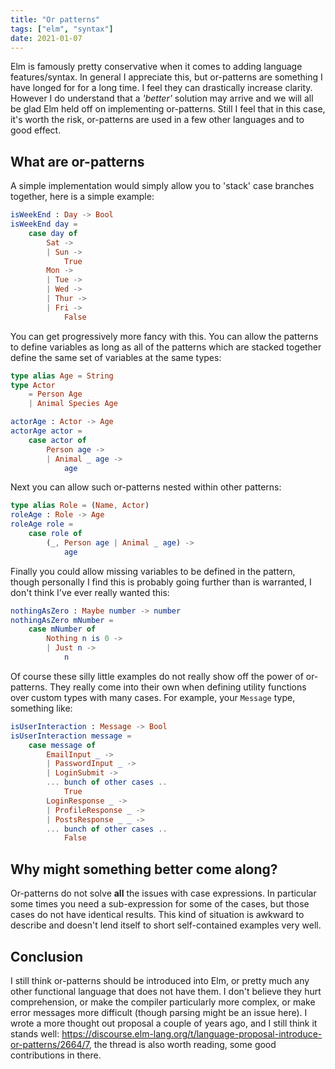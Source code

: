 ```yaml
---
title: "Or patterns"
tags: ["elm", "syntax"]
date: 2021-01-07
---
```


Elm is famously pretty conservative when it comes to adding language features/syntax. In general I appreciate this, but or-patterns are something I have longed for for a long time. I feel they can drastically increase clarity. However I do understand that a *'better'* solution may arrive and we will all be glad Elm held off on implementing or-patterns. Still I feel that in this case, it's worth the risk, or-patterns are used in a few other languages and to good effect.

## What are or-patterns

A simple implementation would simply allow you to 'stack' case branches together, here is a simple example:

```elm
isWeekEnd : Day -> Bool
isWeekEnd day =
    case day of
        Sat ->
        | Sun ->
            True
        Mon ->
        | Tue ->
        | Wed ->
        | Thur ->
        | Fri ->
            False
```

You can get progressively more fancy with this. You can allow the patterns to define variables as long as all of the patterns which are stacked together define the same set of variables at the same types:

```elm
type alias Age = String
type Actor
    = Person Age
    | Animal Species Age

actorAge : Actor -> Age
actorAge actor =
    case actor of
        Person age ->
        | Animal _ age ->
            age
```

Next you can allow such or-patterns nested within other patterns:

```elm
type alias Role = (Name, Actor)
roleAge : Role -> Age
roleAge role =
    case role of
        (_, Person age | Animal _ age) ->
            age
```

Finally you could allow missing variables to be defined in the pattern, though personally I find this is probably going further than is warranted, I don't think I've ever really wanted this:

```elm
nothingAsZero : Maybe number -> number
nothingAsZero mNumber =
    case mNumber of
        Nothing n is 0 ->
        | Just n ->
            n

```

Of course these silly little examples do not really show off the power of or-patterns. They really come into their own when defining utility functions over custom types with many cases. For example, your `Message` type, something like:

```elm
isUserInteraction : Message -> Bool
isUserInteraction message =
    case message of
        EmailInput _ ->
        | PasswordInput _ ->
        | LoginSubmit ->
        ... bunch of other cases ..
            True
        LoginResponse _ ->
        | ProfileResponse _ ->
        | PostsResponse _ _ ->
        ... bunch of other cases ..
            False

```

## Why might something better come along?

Or-patterns do not solve **all** the issues with case expressions. In particular some times you need a sub-expression for some of the cases, but those cases do not have identical results. This kind of situation is awkward to describe and doesn't lend itself to short self-contained examples very well. 



## Conclusion

I still think or-patterns should be introduced into Elm, or pretty much any other functional language that does not have them. I don't believe they hurt comprehension, or make the compiler particularly more complex, or make error messages more difficult (though parsing might be an issue here).
I wrote a more thought out proposal a couple of years ago, and I still think it stands well: https://discourse.elm-lang.org/t/language-proposal-introduce-or-patterns/2664/7, the thread is also worth reading, some good contributions in there.
